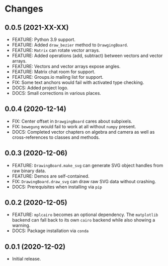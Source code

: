 # Changes

## 0.0.5 (2021-XX-XX)

- FEATURE: Python 3.9 support.
- FEATURE: Added `draw_bezier` method to `DrawgingBoard`.
- FEATURE: `Matrix` can rotate vector arrays.
- FEATURE: Added operations (add, subtract) between vectors and vector arrays.
- FEATURE: Vectors and vector arrays expose angles.
- FEATURE: Matrix chat room for support.
- FEATURE: Groups.io mailing list for support.
- FIX: Some text anchors would fail with activated type checking.
- DOCS: Added project logo.
- DOCS: Small corrections in various places.

## 0.0.4 (2020-12-14)

- FIX: Center offset in `DrawgingBoard` cares about subpixels.
- FIX: `bewegung` would fail to work at all without `numpy` present.
- DOCS: Completed vector chapters on algebra and camera as well as cross-references to classes and methods.

## 0.0.3 (2020-12-06)

- FEATURE: `DrawingBoard.make_svg` can generate SVG object handles from raw binary data.
- FEATURE: Demos are self-contained.
- FIX: `DrawingBoard.draw_svg` can draw raw SVG data without crashing.
- DOCS: Prerequisites when installing via `pip`

## 0.0.2 (2020-12-05)

- FEATURE: `mplcairo` becomes an optional dependency. The `matplotlib` backend can fall back to its own `cairo` backend while also showing a warning.
- DOCS: Package installation via `conda`

## 0.0.1 (2020-12-02)

- Initial release.

